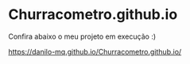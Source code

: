 # Churracometro.github.io

Confira abaixo o meu projeto em execução :)

https://danilo-mq.github.io/Churracometro.github.io/
